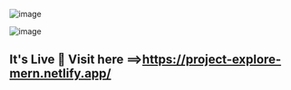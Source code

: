 ![image](https://user-images.githubusercontent.com/37651620/103856222-660bab00-50dc-11eb-9562-b55e7085bfea.png)

![image](https://user-images.githubusercontent.com/37651620/103856238-6efc7c80-50dc-11eb-8ae9-514b24cfdeb1.png)

## It's Live 🎉 Visit here ==>https://project-explore-mern.netlify.app/